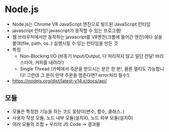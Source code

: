 # Node.js
* Node.js는 Chrome V8 JavaScript 엔진으로 빌드된 JavaScript 런타임
* javascript 런타임! javascript가 동작할 수 있는 프로그램!
* 웹 브라우저에서만 동작하는 javascript를 V8엔진(크롬에 들어간 엔진)에다 살을 붙여(file, path, os..) 실행시킬 수 있는 런타임을 만든 것
* 특징
    - Non-Blocking I/O (비동기 Input/Output, 다 처리하지 않고 일단 전달! 바리스타야, 커피를 내려라!)
    - Single Thread (카페에서 주문을 받으시는 분은 한 분!, 물론 멀티도 가능합니다! 그런데 그 분이 만약 주문을 멈춘다면? error처리 필수!)
* https://nodejs.org/dist/latest-v14.x/docs/api/
## 모듈
- 모듈은 특정한 기능을 하는 코드 뭉텅이(변수, 함수, 클래스..)
- 사용자 작성 모듈, 노드 내부 모듈(설치X), 노드 외부 모듈(설치O)
- 여러 모듈의 조합 + 우리의 JS Code → 결과물
